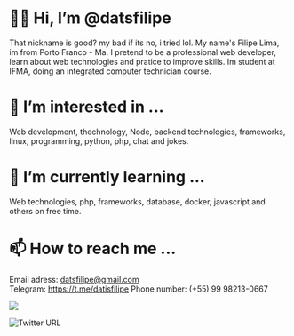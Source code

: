 #  👋🏻 Hi, I’m @datsfilipe


That nickname is good? my bad if its no, i tried lol. My name's Filipe Lima, im from Porto Franco - Ma. I pretend to be a professional web developer, learn about web technologies and pratice to improve skills. Im student at IFMA, doing an integrated computer technician course.

#  👀 I’m interested in ...


Web development, thechnology, Node, backend technologies, frameworks, linux, programming, python, php, chat and jokes.

#  🌱 I’m currently learning ...


Web technologies, php, frameworks, database, docker, javascript and others on free time.

#  📫 How to reach me ...


Email adress: datsfilipe@gmail.com  
Telegram: https://t.me/datisfilipe
Phone number: (+55) 99 98213-0667

[<img src="https://img.shields.io/badge/-datisfilipe-%23645FCE -flat-square -https://raw.githubusercontent.com/datsfilipe/socialSvgIcons/master/telegram-light.svg?token=ASIWE563HGQHPXVWGFNTPM3ANS3ZC" />](https://t.me/datisfilipe)

<img alt="Twitter URL" src="https://img.shields.io/twitter/url?style=social">
<!---
About.me
--->
